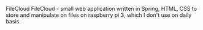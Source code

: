 FileCloud
FileCloud - small web application written in Spring, HTML, CSS to store and manipulate on files on raspberry pi 3, which I don't use on daily basis.